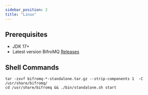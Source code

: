 ```yaml
---
sidebar_position: 2
title: "Linux"
---
```


## Prerequisites

- JDK 17+
- Latest version BifroMQ [Releases](../get_started/download/intro.md)

## Shell Commands

```
tar -zxvf bifromq-*-standalone.tar.gz --strip-components 1  -C /usr/share/bifromq/
cd /usr/share/bifromq && ./bin/standalone.sh start
```

